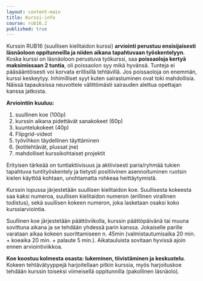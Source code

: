 ```yaml
---
layout: content-main
title: Kurssi-info
course: rub16.2
published: true
---
```


Kurssin RUB16 (suullisen kielitaidon kurssi) **arviointi perustuu ensisijaisesti läsnäoloon oppitunneilla ja niiden aikana tapahtuvaan työskentelyyn**. Koska kurssi on läsnäoloon perustuva työkurssi, saa **poissaoloja kertyä maksimissaan 2 tuntia**, oli poissaolon syy mikä hyvänsä. Tunteja ei pääsääntöisesti voi korvata erillisillä tehtävillä. Jos poissaoloja on enemmän, kurssi keskeytyy. Inhimilliset syyt kuten sairastuminen ovat toki mahdollisia. Näissä tapauksissa neuvottele välittömästi sairauden alettua opettajan kanssa jatkosta.

**Arviointiin kuuluu:**

1. suullinen koe (100p)
2. kurssin aikana pidettävät sanakokeet (60p)
3. kuuntelukokeet (40p)
4. Flipgrid-videot
5. työvihkon täydellinen täyttäminen
6. (kotitehtävät, plussat jne)
7. mahdolliset kurssikohtaiset projektit

Erityisen tärkeää on tuntiaktiivisuus ja aktiivisesti paria/ryhmää tukien tapahtuva tuntityöskentely ja tietysti positiivinen asennoituminen ruotsin kielen käyttöä kohtaan, unohtamatta rohkeaa heittäytymistä.

Kurssin lopussa järjestetään suullisen kielitaidon koe. Suullisesta kokeesta saa kaksi numeroa, suullisen kielitaidon numeron (erillinen virallinen todistus), sekä suullisen kokeen numeron, joka lasketaan osaksi koko kurssiarviointia.

Suullinen koe järjestetään päättöviikolla, kurssin päättöpäivänä tai muuna sovittuna aikana ja se tehdään yhdessä parin kanssa. Jokaiselle parille varataan aikaa kokeen suorittamiseen n. 45min (valmistautumisaika 20 min. + koeaika 20 min. + palaute 5 min.). Aikatauluista sovitaan hyvissä ajoin ennen arviointiviikkoa.

**Koe koostuu kolmesta osasta: lukeminen, tiivistäminen ja keskustelu**. Kokeen tehtävätyyppejä harjoitellaan pitkin kurssia, myös harjoituskoe tehdään kurssin toiseksi viimeisellä oppitunnilla (pakollinen läsnäolo).
